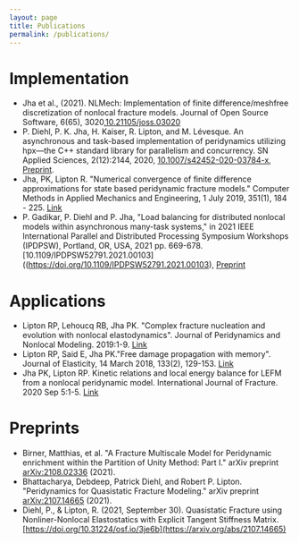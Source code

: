```yaml
---
layout: page
title: Publications
permalink: /publications/
---
```


# Implementation

* Jha et al., (2021). NLMech: Implementation of finite difference/meshfree discretization of nonlocal fracture models. Journal of Open Source Software, 6(65), 3020,[10.21105/joss.03020](https://doi.org/10.21105/joss.03020)
* P. Diehl, P. K. Jha, H. Kaiser, R. Lipton, and M. Lévesque. An asynchronous and task-based implementation of peridynamics utilizing hpx—the C++ standard library for parallelism and concurrency. SN Applied Sciences, 2(12):2144, 2020, [10.1007/s42452-020-03784-x](https://doi.org/10.1007/s42452-020-03784-x), [Preprint](https://arxiv.org/abs/1806.06917). 
* Jha, PK, Lipton R. "Numerical convergence of finite difference approximations for state based peridynamic fracture models."  Computer Methods in Applied Mechanics and Engineering, 1 July 2019, 351(1), 184 - 225. [Link](https://doi.org/10.1016/j.cma.2019.03.024)
* P. Gadikar, P. Diehl and P. Jha,  "Load balancing for distributed nonlocal models within asynchronous many-task systems," in 2021 IEEE International Parallel and Distributed Processing Symposium Workshops (IPDPSW), Portland, OR, USA, 2021 pp. 669-678. [10.1109/IPDPSW52791.2021.00103]((https://doi.org/10.1109/IPDPSW52791.2021.00103), [Preprint](https://arxiv.org/abs/2102.03819)


# Applications

* Lipton RP, Lehoucq RB, Jha PK. "Complex fracture nucleation and evolution with nonlocal elastodynamics". Journal of Peridynamics and Nonlocal Modeling. 2019:1-9. [Link](https://doi.org/10.1007/s42102-019-00010-0)
* Lipton RP, Said E, Jha PK."Free damage propagation with memory". Journal of Elasticity, 14 March 2018, 133(2), 129-153. [Link](https://doi.org/10.1007/s10659-018-9672-7)
* Jha PK, Lipton RP. Kinetic relations and local energy balance for LEFM from a nonlocal peridynamic model. International Journal of Fracture. 2020 Sep 5:1-5. [Link](https://link.springer.com/article/10.1007/s10704-020-00480-0)

# Preprints

* Birner, Matthias, et al. "A Fracture Multiscale Model for Peridynamic enrichment within the Partition of Unity Method: Part I." arXiv preprint [arXiv:2108.02336](https://arxiv.org/abs/2108.02336) (2021).
* Bhattacharya, Debdeep, Patrick Diehl, and Robert P. Lipton. "Peridynamics for Quasistatic Fracture Modeling." arXiv preprint [arXiv:2107.14665](https://arxiv.org/abs/2107.14665) (2021).
* Diehl, P., & Lipton, R. (2021, September 30). Quasistatic Fracture using Nonliner-Nonlocal Elastostatics with Explicit Tangent Stiffness Matrix. [https://doi.org/10.31224/osf.io/3je6b](https://arxiv.org/abs/2107.14665)
